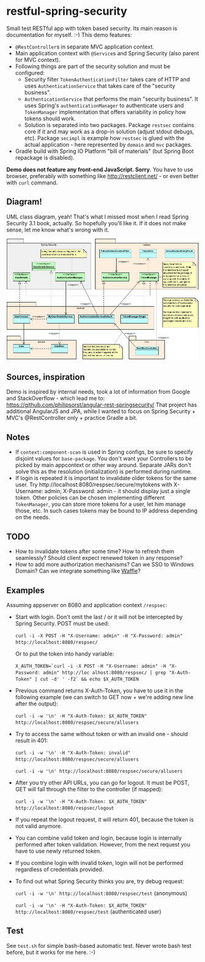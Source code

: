 restful-spring-security
=======================
Small test RESTful app with token based security. Its main reason is documentation for myself. :-) This demo features:

* `@RestController`s in separate MVC application context.
* Main application context with `@Service`s and Spring Security (also parent for MVC context).
* Following things are part of the security solution and must be configured:
	* Security filter `TokenAuthenticationFilter` takes care of HTTP and uses `AuthenticationService`
	  that takes care of the "security business".
	* `AuthenticationService` that performs the main "security business". It uses Spring's `authenticationManager`
	  to authenticate users and `TokenManager` implementation that offers variability in policy how tokens should work.
	* Solution is separated  into two packages. Package `restsec` contains core if it and may work as a drop-in solution
	  (adjust stdout debugs, etc). Package `secimpl` is example how `restsec` is glued with the actual application -
	  here represented by `domain` and `mvc` packages.
* Gradle build with Spring IO Platform "bill of materials" (but Spring Boot repackage is disabled).

**Demo does not feature any front-end JavaScript. Sorry.** You have to use browser, preferably with something
like http://restclient.net/ - or even better with `curl` command.

## Diagram!

UML class diagram, yeah! That's what I missed most when I read Spring Security 3.1 book, actually. So hopefully
you'll like it. If it does not make sense, let me know what's wrong with it.

![UML Class diagram](restful-spring-security-class-uml.png)

## Sources, inspiration

Demo is inspired by internal needs, took a lot of information from Google and StackOverflow - which lead me to:
https://github.com/philipsorst/angular-rest-springsecurity/
That project has additional AngularJS and JPA, while I wanted to focus on Spring Security +
MVC's @RestController only + practice Gradle a bit.

## Notes

* If `context:component-scan` is used in Spring configs, be sure to specify disjoint values for `base-package`.
  You don't want your Controllers to be picked by main appcontext or other way around. Separate JARs don't solve
  this as the resolution (initialization) is performed during runtime.
* If login is repeated it is important to invalidate older tokens for the same user. Try http://localhost:8080/respsec/secure/mytokens with
  X-Username: admin; X-Password: admin - it should display just a single token. Other policies can be chosen
  implementing different `TokenManager`, you can store more tokens for a user, let him manage those, etc. In such cases tokens
  may be bound to IP address depending on the needs.

## TODO

* How to invalidate tokens after some time? How to refresh them seamlessly? Should client expect renewed token in any response?
* How to add more authorization mechanisms? Can we SSO to Windows Domain? Can we integrate something like [Waffle](https://github.com/dblock/waffle)?

## Examples

Assuming appserver on 8080 and application context `/respsec`:

* Start with login. Don't omit the last / or it will not be intercepted by Spring Security. POST must be used:

    `curl -i -X POST -H "X-Username: admin" -H "X-Password: admin" http://localhost:8080/respsec/`

    Or to put the token into handy variable:

    ``X_AUTH_TOKEN=`curl -i -X POST -H "X-Username: admin" -H "X-Password: admin" http://loc alhost:8080/respsec/ | grep "X-Auth-Token" | cut -d' ' -f2` && echo $X_AUTH_TOKEN``

* Previous command returns X-Auth-Token, you have to use it in the following example (we can switch to GET now + we're adding new line after the output):

    `curl -i -w '\n' -H "X-Auth-Token: $X_AUTH_TOKEN" http://localhost:8080/respsec/secure/allusers`

* Try to access the same without token or with an invalid one - should result in 401:

    `curl -i -w '\n' -H "X-Auth-Token: invalid" http://localhost:8080/respsec/secure/allusers`

    `curl -i -w '\n' http://localhost:8080/respsec/secure/allusers`

* After you try other API URLs, you can go for logout. It must be POST, GET will fall through the filter to the controller (if mapped):

    `curl -i -w '\n' -H "X-Auth-Token: $X_AUTH_TOKEN" http://localhost:8080/respsec/logout`

* If you repeat the logout request, it will return 401, because the token is not valid anymore.
* You can combine valid token and login, because login is internally performed after token validation. However, from the next request you have to use newly returned token.
* If you combine login with invalid token, login will not be performed regardless of credentials provided.
* To find out what Spring Security thinks you are, try debug request:

	`curl -i -w '\n' http://localhost:8080/respsec/test` (anonymous)

	`curl -i -w '\n' -H "X-Auth-Token: $X_AUTH_TOKEN" http://localhost:8080/respsec/test` (authenticated user)

## Test

See `test.sh` for simple bash-based automatic test. Never wrote bash test before, but it works for me here. :-)
